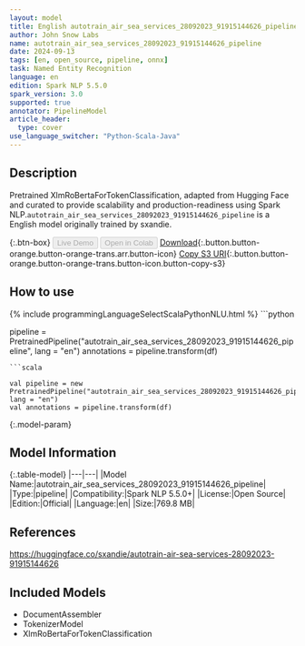 ```yaml
---
layout: model
title: English autotrain_air_sea_services_28092023_91915144626_pipeline pipeline XlmRoBertaForTokenClassification from sxandie
author: John Snow Labs
name: autotrain_air_sea_services_28092023_91915144626_pipeline
date: 2024-09-13
tags: [en, open_source, pipeline, onnx]
task: Named Entity Recognition
language: en
edition: Spark NLP 5.5.0
spark_version: 3.0
supported: true
annotator: PipelineModel
article_header:
  type: cover
use_language_switcher: "Python-Scala-Java"
---
```


## Description

Pretrained XlmRoBertaForTokenClassification, adapted from Hugging Face and curated to provide scalability and production-readiness using Spark NLP.`autotrain_air_sea_services_28092023_91915144626_pipeline` is a English model originally trained by sxandie.

{:.btn-box}
<button class="button button-orange" disabled>Live Demo</button>
<button class="button button-orange" disabled>Open in Colab</button>
[Download](https://s3.amazonaws.com/auxdata.johnsnowlabs.com/public/models/autotrain_air_sea_services_28092023_91915144626_pipeline_en_5.5.0_3.0_1726215246345.zip){:.button.button-orange.button-orange-trans.arr.button-icon}
[Copy S3 URI](s3://auxdata.johnsnowlabs.com/public/models/autotrain_air_sea_services_28092023_91915144626_pipeline_en_5.5.0_3.0_1726215246345.zip){:.button.button-orange.button-orange-trans.button-icon.button-copy-s3}

## How to use



<div class="tabs-box" markdown="1">
{% include programmingLanguageSelectScalaPythonNLU.html %}
```python

pipeline = PretrainedPipeline("autotrain_air_sea_services_28092023_91915144626_pipeline", lang = "en")
annotations =  pipeline.transform(df)   

```
```scala

val pipeline = new PretrainedPipeline("autotrain_air_sea_services_28092023_91915144626_pipeline", lang = "en")
val annotations = pipeline.transform(df)

```
</div>

{:.model-param}
## Model Information

{:.table-model}
|---|---|
|Model Name:|autotrain_air_sea_services_28092023_91915144626_pipeline|
|Type:|pipeline|
|Compatibility:|Spark NLP 5.5.0+|
|License:|Open Source|
|Edition:|Official|
|Language:|en|
|Size:|769.8 MB|

## References

https://huggingface.co/sxandie/autotrain-air-sea-services-28092023-91915144626

## Included Models

- DocumentAssembler
- TokenizerModel
- XlmRoBertaForTokenClassification